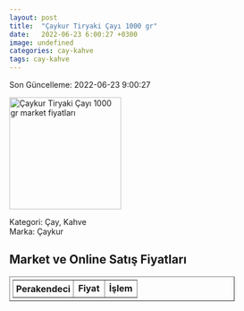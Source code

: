 ```yaml
---
layout: post
title:  "Çaykur Tiryaki Çayı 1000 gr"
date:   2022-06-23 6:00:27 +0300
image: undefined
categories: cay-kahve
tags: cay-kahve
---
```


Son Güncelleme: 2022-06-23 9:00:27

<img src="undefined" width="200" alt="Çaykur Tiryaki Çayı 1000 gr market fiyatları" />

Kategori: Çay, Kahve
<br />
Marka: Çaykur

<h2>Market ve Online Satış Fiyatları</h2>

<table border="1" style="padding: 5px;width:80%;">
  <tr>
    <td style="padding: 5px;"><strong>Perakendeci</strong></td>
    <td><strong>Fiyat</strong></td>
    <td><strong>İşlem</strong></td>
  </tr>
  
</table>
